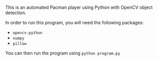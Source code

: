 This is an automated Pacman player using Python with OpenCV object detection.

In order to run this program, you will need the following packages:
- `opencv-python`
- `numpy`
- `pillow`

You can then run the program using
`python program.py`
